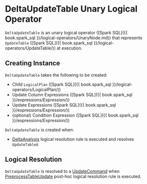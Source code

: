 # DeltaUpdateTable Unary Logical Operator

`DeltaUpdateTable` is an unary logical operator ([Spark SQL]({{ book.spark_sql }}/logical-operators/UnaryNode.md)) that represents `UpdateTable` ([Spark SQL]({{ book.spark_sql }}/logical-operators/UpdateTable/)) at execution.

## Creating Instance

`DeltaUpdateTable` takes the following to be created:

* <span id="child"> Child `LogicalPlan` ([Spark SQL]({{ book.spark_sql }}/logical-operators/LogicalPlan/))
* <span id="updateColumns"> Update Column Expressions ([Spark SQL]({{ book.spark_sql }}/expressions/Expression/))
* <span id="updateExpressions"> Update Expressions ([Spark SQL]({{ book.spark_sql }}/expressions/Expression/))
* <span id="condition"> (optional) Condition Expression ([Spark SQL]({{ book.spark_sql }}/expressions/Expression/))

`DeltaUpdateTable` is created when:

* [DeltaAnalysis](../../DeltaAnalysis.md) logical resolution rule is executed and resolves `UpdateTable`s

## Logical Resolution

`DeltaUpdateTable` is resolved to a [UpdateCommand](UpdateCommand.md) when [PreprocessTableUpdate](../../PreprocessTableUpdate.md) post-hoc logical resolution rule is executed.

